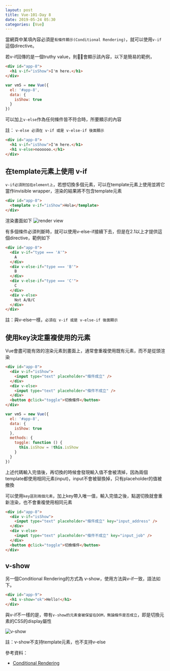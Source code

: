 ```yaml
---
layout: post
title: Vue-101-Day 8
date: 2019-05-24 05:30
categories: [Vue]
---
```


當網頁中某項內容必須是`有條件顯示(Conditional Rendering)`，就可以使用`v-if`這個directive。

若v-if回傳的是一個truthy value，則會顯示該內容，以下是簡易的範例，

```HTML
<div id="app-8">
  <h1 v-if="isShow">I'm here.</h1>
</div>
```

```javascript
var vm5 = new Vue({
  el: '#app-8',
  data: {
    isShow: true
  }
})
```

可以加上`v-else`作為任何條件皆不符合時，所要顯示的內容

註： `v-else 必須在 v-if 或是 v-else-if 後面顯示`

```HTML
<div id="app-8">
  <h1 v-if="isShow">I'm here.</h1>
  <h1 v-else>noooooo.</h1>
</div>
```
## 在template元素上使用 v-if

`v-if必須附加在element上`，若想切換多個元素，可以在template元素上使用並將它當作invisible wrapper，渲染的結果將不包含template元素

```HTML
<div id="app-8">
  <template v-if="isShow">Hola</template>
</div>
```

渲染畫面如下
![render view](https://i.imgur.com/UUtuKd1.png)


有多個條件必須判斷時，就可以使用v-else-if接續下去，但是在2.1以上才提供這個directive，範例如下

```HTML
<div id="app-8">
  <div v-if="type === 'A'">
    A
  </div>
  <div v-else-if="type === 'B'">
    B
  </div>
  <div v-else-if="type === 'C'">
    C
  </div>
  <div v-else>
    Not A/B/C
  </div>
</div>
```

註：與v-else一樣，`必須在 v-if 或是 v-else-if 後面顯示`

## 使用key決定重複使用的元素

Vue會盡可能有效的渲染元素到畫面上，通常會重複使用既有元素，而不是從頭渲染

```HTML
<div id="app-8">
  <div v-if="isShow">
    <input type="text" placeholder="條件成立" />
  </div>
  <div v-else>
    <input type="text" placeholder="條件不成立" />
  </div>
  <button @click="toggle">切換條件</button>
</div>
```

```javascript
var vm5 = new Vue({
  el: '#app-8',
  data: {
    isShow: true
  },
  methods: {
    toggle: function () {
      this.isShow = !this.isShow
    }
  }
})
```

上述代碼輸入完值後，再切換的時候會發現輸入值不會被清掉，因為兩個template都使用相同元素(input)，input不會被替換掉，只有placeholder的值被撤換

可以使用`key區別兩個元素`，加上key帶入唯一值，輸入完值之後，點選切換就會重新渲染，也不會重複使用相同元素

```HTML
<div id="app-8">
  <div v-if="isShow">
    <input type="text" placeholder="條件成立" key="input_address" />
  </div>
  <div v-else>
    <input type="text" placeholder="條件不成立" key="input_job" />
  </div>
  <button @click="toggle">切換條件</button>
</div>
```

## v-show
另一個Conditional Rendering的方式為 v-show，使用方法與v-if一致，語法如下。

```HTML
<div id="app-9">
  <h1 v-show="ok">Hello!</h1>
</div>
```

與v-if不一樣的是，帶有`v-show的元素會被保留在DOM，無論條件是否成立`，即是切換元素的CSS的display屬性

![v-show](https://i.imgur.com/KZaFn7Z.png)

註：v-show不支持template元素，也不支持v-else

參考資料：

- [Conditional Rendering](https://vuejs.org/v2/guide/conditional.html)
